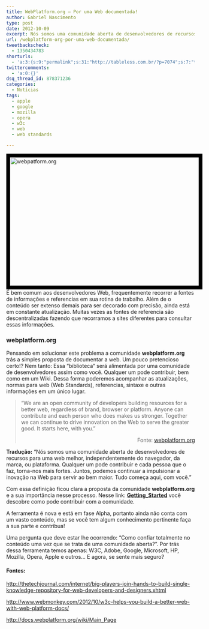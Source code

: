 ```yaml
---
title: WebPlatform.org – Por uma Web documentada!
author: Gabriel Nascimento
type: post
date: 2012-10-09
excerpt: Nós somos uma comunidade aberta de desenvolvedores de recursos para uma web melhor.
url: /webplatform-org-por-uma-web-documentada/
tweetbackscheck:
  - 1350434783
shorturls:
  - 'a:3:{s:9:"permalink";s:31:"http://tableless.com.br/?p=7074";s:7:"tinyurl";s:26:"http://tinyurl.com/8k39a7s";s:4:"isgd";s:19:"http://is.gd/OJt7Ga";}'
twittercomments:
  - 'a:0:{}'
dsq_thread_id: 878371236
categories:
  - Notícias
tags:
  - apple
  - google
  - mozilla
  - opera
  - w3c
  - web
  - web standards

---
```

<p style="text-align: left">
  <img class="aligncenter" style="border: 10px solid black" src="http://cdn.thetechjournal.com/uploads/2012/10/webplatform.org_.jpg" alt="webpatform.org" width="610" height="342" /><br /> É bem comum aos desenvolvedores Web, frequentemente recorrer a fontes de informações e referencias em sua rotina de trabalho. Além de o conteúdo ser extenso demais para ser decorado com precisão, ainda está em constante atualização. Muitas vezes as fontes de referencia são descentralizadas fazendo que recorramos a sites diferentes para consultar essas informações.
</p>

### webplatform.org

Pensando em solucionar este problema a comunidade **webplatform.org** trás a simples proposta de documentar a web. Um pouco pretencioso certo!? Nem tanto: Essa “biblioteca“ será alimentada por uma comunidade de desenvolvedores assim como você. Qualquer um pode contribuir, bem como em um Wiki. Dessa forma poderemos acompanhar as atualizações, normas para web (Web Standards), referencias, sintaxe e outras informações em um único lugar.

> “We are an open community of developers building resources for a better web, regardless of brand, browser or platform. Anyone can contribute and each person who does makes us stronger. Together we can continue to drive innovation on the Web to serve the greater good. It starts here, with you.”
> 
> <p align="right">
>   Fonte: <a href="http://www1.webplatform.org/" target="_blank">webplatform.org</a>
> </p>

**Tradução:** “Nós somos uma comunidade aberta de desenvolvedores de recursos para uma web melhor, independentemente do navegador, da marca, ou plataforma. Qualquer um pode contribuir e cada pessoa que o faz, torna-nos mais fortes. Juntos, podemos continuar a impulsionar a inovação na Web para servir ao bem maior. Tudo começa aqui, com você.”

Com essa definição ficou clara a proposta da comunidade **webplatform.org** e a sua importância nesse processo. Nesse link: **<a href="http://docs.webplatform.org/wiki/WPD:Getting_Started" target="_blank">Getting_Started</a>** você descobre como pode contribuir com a comunidade.

A ferramenta é nova e está em fase Alpha, portanto ainda não conta com um vasto conteúdo, mas se você tem algum conhecimento pertinente faça a sua parte e contribua!

Uma pergunta que deve estar lhe ocorrendo: “Como confiar totalmente no conteúdo uma vez que se trata de uma comunidade aberta?”. Por trás dessa ferramenta temos apenas: W3C, Adobe, Google, Microsoft, HP, Mozilla, Opera, Apple e outros&#8230; E agora, se sente mais seguro?

#### Fontes:

<http://thetechjournal.com/internet/big-players-join-hands-to-build-single-knowledge-repository-for-web-developers-and-designers.xhtml>

<http://www.webmonkey.com/2012/10/w3c-helps-you-build-a-better-web-with-web-platform-docs/>

<http://docs.webplatform.org/wiki/Main_Page>